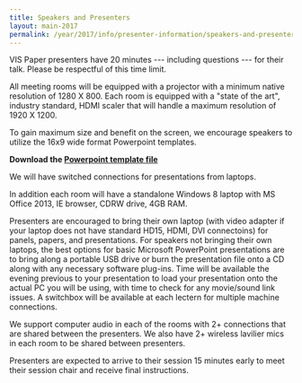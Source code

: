 ```yaml
---
title: Speakers and Presenters
layout: main-2017
permalink: /year/2017/info/presenter-information/speakers-and-presenters
---
```

VIS Paper presenters have 20 minutes --- including questions --- for
their talk. Please be respectful of this time limit.

All meeting rooms will be equipped with a projector with a minimum
native resolution of 1280 X 800. Each room is equipped with a "state
of the art", industry standard, HDMI scaler that will handle a maximum
resolution of 1920 X 1200.

To gain maximum size and benefit on the screen, we encourage speakers
to utilize the 16x9 wide format Powerpoint templates.

**Download the [Powerpoint template file](http://ieeevis.org/attachments/vis_2017.ppt)**

We will have switched connections for presentations from laptops.

In addition each room will have a standalone Windows 8 laptop with MS
Office 2013, IE browser, CDRW drive, 4GB RAM.

Presenters are encouraged to bring their own laptop (with video
adapter if your laptop does not have standard HD15, HDMI, DVI
connectoins) for panels, papers, and presentations. For speakers not
bringing their own laptops, the best options for basic Microsoft
PowerPoint presentations are to bring along a portable USB drive or
burn the presentation file onto a CD along with any necessary software
plug-ins. Time will be available the evening previous to your
presentation to load your presentation onto the actual PC you will be
using, with time to check for any movie/sound link issues. A switchbox
will be available at each lectern for multiple machine connections.

We support computer audio in each of the rooms with 2+ connections
that are shared between the presenters. We also have 2+ wireless
lavilier mics in each room to be shared between presenters.

Presenters are expected to arrive to their session 15 minutes early to
meet their session chair and receive final instructions.


